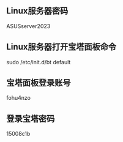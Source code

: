 ## Linux服务器密码

ASUSserver2023

## Linux服务器打开宝塔面板命令

sudo /etc/init.d/bt default

## 宝塔面板登录账号

fohu4nzo

## 登录宝塔密码

15008c1b